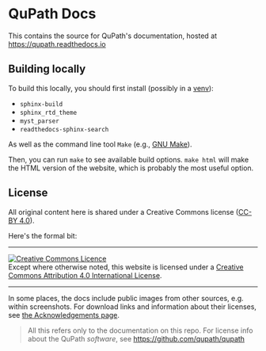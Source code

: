 # QuPath Docs

This contains the source for QuPath's documentation, hosted at https://qupath.readthedocs.io

## Building locally

To build this locally, you should first install (possibly in a [venv](https://docs.python.org/3/library/venv.html)):
- `sphinx-build`
- `sphinx_rtd_theme`
- `myst_parser`
- `readthedocs-sphinx-search`

As well as the command line tool `Make` (e.g., [GNU Make](https://www.gnu.org/software/make/)).

Then, you can run `make` to see available build options.
`make html` will make the HTML version of the website, which is probably the
most useful option.

## License

All original content here is shared under a Creative Commons license ([CC-BY 4.0](https://creativecommons.org/licenses/by/4.0/)).

Here's the formal bit:

---

<a rel="license" href="http://creativecommons.org/licenses/by/4.0/"><img alt="Creative Commons Licence" style="border-width:0" src="https://i.creativecommons.org/l/by/4.0/88x31.png" /></a><br />Except where otherwise noted, this website is licensed under a <a rel="license" href="http://creativecommons.org/licenses/by/4.0/">Creative Commons Attribution 4.0 International License</a>.

---

In some places, the docs include public images from other sources, e.g. within screenshots.
For download links and information about their licenses, see [the Acknowledgements page](https://qupath.readthedocs.io/en/stable/docs/intro/acknowledgements.html).

> All this refers only to the documentation on this repo. 
> For license info about the QuPath *software*, see https://github.com/qupath/qupath
